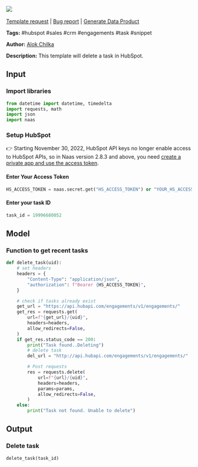 <a href="https://app.naas.ai/user-redirect/naas/downloader?url=https://raw.githubusercontent.com/jupyter-naas/awesome-notebooks/master/HubSpot/HubSpot_Delete_Task.ipynb" target="_parent"><img src="https://naasai-public.s3.eu-west-3.amazonaws.com/Open_in_Naas_Lab.svg"/></a><br><br><a href="https://github.com/jupyter-naas/awesome-notebooks/issues/new?assignees=&labels=&template=template-request.md&title=Tool+-+Action+of+the+notebook+">Template request</a> | <a href="https://github.com/jupyter-naas/awesome-notebooks/issues/new?assignees=&labels=bug&template=bug_report.md&title=HubSpot+-+Delete+Task:+Error+short+description">Bug report</a> | <a href="https://app.naas.ai/user-redirect/naas/downloader?url=https://raw.githubusercontent.com/jupyter-naas/awesome-notebooks/master/Naas/Naas_Start_data_product.ipynb" target="_parent">Generate Data Product</a>

**Tags:** #hubspot #sales #crm #engagements #task #snippet

**Author:** [Alok Chilka](https://www.linkedin.com/in/calok64/)

**Description:** This template will delete a task in HubSpot. 

## Input

### Import libraries


```python
from datetime import datetime, timedelta
import requests, math
import json
import naas
```

### Setup HubSpot
👉 Starting November 30, 2022, HubSpot API keys no longer enable access to HubSpot APIs, so in Naas version 2.8.3 and above, you need [create a private app and use the access token](https://developers.hubspot.com/docs/api/private-apps).

#### Enter Your Access Token


```python
HS_ACCESS_TOKEN = naas.secret.get("HS_ACCESS_TOKEN") or "YOUR_HS_ACCESS_TOKEN"
```

#### Enter your task ID


```python
task_id = 19996680052
```

## Model

### Function to get recent tasks


```python
def delete_task(uid):
    # set headers
    headers = {
        "Content-Type": "application/json",
        "authorization": f"Bearer {HS_ACCESS_TOKEN}",
    }

    # check if tasks already exist
    get_url = "https://api.hubapi.com/engagements/v1/engagements/"
    get_res = requests.get(
        url=f"{get_url}/{uid}",
        headers=headers,
        allow_redirects=False,
    )
    if get_res.status_code == 200:
        print("Task found..Deleting")
        # delete task
        del_url = "http://api.hubapi.com/engagements/v1/engagements/"

        # Post requests
        res = requests.delete(
            url=f"{url}/{uid}",
            headers=headers,
            params=params,
            allow_redirects=False,
        )
    else:
        print("Task not found. Unable to delete")
```

## Output

### Delete task


```python
delete_task(task_id)
```


```python

```
